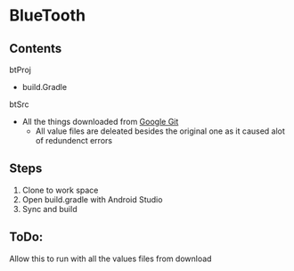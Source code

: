 # BlueTooth

## Contents 
btProj
* build.Gradle

btSrc
* All the things downloaded from [Google Git](https://android.googlesource.com/platform/packages/apps/Bluetooth/+/refs/tags/android-vts-9.0_r10_)
   * All value files are deleated besides the original one as it caused alot of redundenct errors
## Steps
1. Clone to work space
2. Open build.gradle with Android Studio
3. Sync and build

## ToDo:
Allow this to run with all the values files from download
